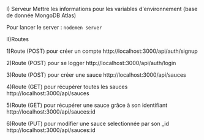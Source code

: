 I) Serveur
Mettre  les informations pour les variables d'environnement (base de donnée MongoDB Atlas)

Pour lancer le server : `nodemen server`

II)Routes

1)Route (POST) pour créer un compte
http://localhost:3000/api/auth/signup

2)Route (POST) pour se logger
http://localhost:3000/api/auth/login

3)Route (POST) pour créer une sauce
http://localhost:3000/api/sauces

4)Route (GET) pour récupérer toutes les sauces
http://localhost:3000/api/sauces

5)Route (GET) pour récupérer une sauce grâce à son identifiant
http://localhost:3000/api/sauces:id

6)Route (PUT) pour modifier une sauce selectionnée par son _id
http://localhost:3000/api/sauces:id

